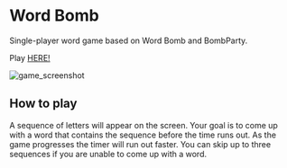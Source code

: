 # Word Bomb
Single-player word game based on Word Bomb and BombParty.

Play [HERE!](https://amondragonfl.github.io/word-bomb/)

![game_screenshot](https://github.com/user-attachments/assets/80296772-3f29-449e-b661-07430dbef2c9)

How to play
------

A sequence of letters will appear on the screen. Your goal is to come up with a word that contains the sequence before the time runs out. As the game progresses the timer will run out faster. You can skip up to three sequences if 
you are unable to come up with a word.

